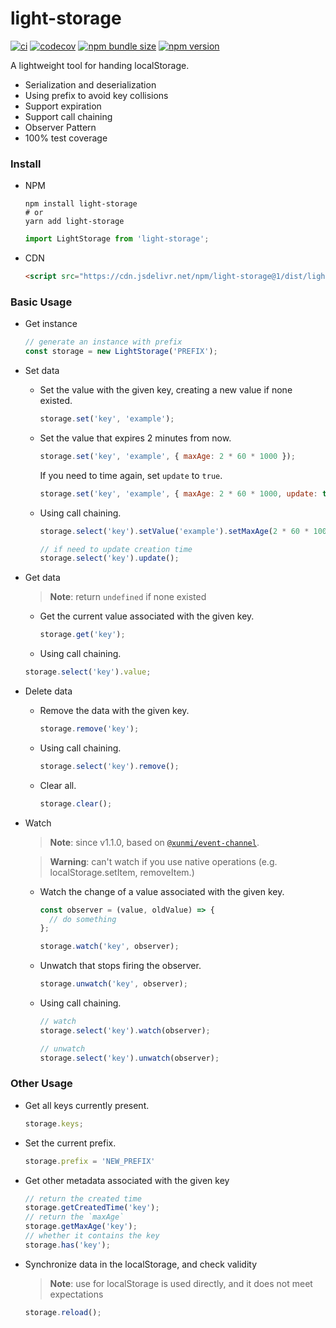 # light-storage

[![ci](https://img.shields.io/github/workflow/status/xunmi1/light-storage/CI?style=flat-square&logo=github)](https://github.com/xunmi1/light-storage/actions?query=workflow%3ACI)
[![codecov](https://img.shields.io/codecov/c/github/xunmi1/light-storage?style=flat-square&logo=codecov)](https://codecov.io/gh/xunmi1/light-storage)
[![npm bundle size](https://img.shields.io/bundlephobia/minzip/light-storage?style=flat-square)](https://www.npmjs.com/package/light-storage)
[![npm version](https://img.shields.io/npm/v/light-storage?&style=flat-square&logo=npm)](https://www.npmjs.com/package/light-storage)

A lightweight tool for handing localStorage.

- Serialization and deserialization
- Using prefix to avoid key collisions
- Support expiration
- Support call chaining
- Observer Pattern
- 100% test coverage

### Install

- NPM

  ```shell script
  npm install light-storage
  # or
  yarn add light-storage
  ```
  
  ```js
  import LightStorage from 'light-storage';
  ```
  
- CDN

  ```html
  <script src="https://cdn.jsdelivr.net/npm/light-storage@1/dist/light-storage.umd.min.js"></script>
  ```

### Basic Usage

- Get instance

  ```js
  // generate an instance with prefix
  const storage = new LightStorage('PREFIX');
  ```

- Set data

  - Set the value with the given key, creating a new value if none existed.
     
    ```js
    storage.set('key', 'example');
    ```
    
  - Set the value that expires 2 minutes from now.
     
    ```js
    storage.set('key', 'example', { maxAge: 2 * 60 * 1000 });
    ```
    
    If you need to time again, set `update` to `true`.
    
    ```js
    storage.set('key', 'example', { maxAge: 2 * 60 * 1000, update: true });
    ```
    
  - Using call chaining.
  
    ```js
    storage.select('key').setValue('example').setMaxAge(2 * 60 * 1000);
    
    // if need to update creation time
    storage.select('key').update();
    ```

- Get data

  > **Note**: return `undefined` if none existed
  
  - Get the current value associated with the given key.

    ```js
    storage.get('key');
    ```
     
   - Using call chaining.

    ```js
    storage.select('key').value;
    ```

- Delete data

  - Remove the data with the given key.

    ```js
    storage.remove('key');
    ```

  - Using call chaining.

    ```js
    storage.select('key').remove();
    ```

  - Clear all.

    ```js
    storage.clear();
    ```

- Watch

  > **Note**: since v1.1.0, based on [`@xunmi/event-channel`](https://github.com/xunmi1/event-channel).
  
  > **Warning**: can't watch if you use native operations (e.g. localStorage.setItem, removeItem.) 
      
  - Watch the change of a value associated with the given key.
  
    ```js
    const observer = (value, oldValue) => {
      // do something
    };
    
    storage.watch('key', observer);
    ```
  
  - Unwatch that stops firing the observer.
  
    ```js
    storage.unwatch('key', observer);
    ```
  
  - Using call chaining.
  
    ```js
    // watch
    storage.select('key').watch(observer);
    
    // unwatch
    storage.select('key').unwatch(observer);
    ```
  
### Other Usage

- Get all keys currently present.

  ```js
  storage.keys;
  ```

- Set the current prefix.

  ```js
  storage.prefix = 'NEW_PREFIX'
  ```

- Get other metadata associated with the given key

  ```js
  // return the created time
  storage.getCreatedTime('key');
  // return the `maxAge`
  storage.getMaxAge('key');
  // whether it contains the key
  storage.has('key');
  ```
   
- Synchronize data in the localStorage, and check validity

  > **Note**: use for localStorage is used directly, and it does not meet expectations
  
  ```js
  storage.reload();
  ```
